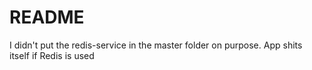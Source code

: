 # README

I didn't put the redis-service in the master folder on purpose. App shits itself if Redis is used
